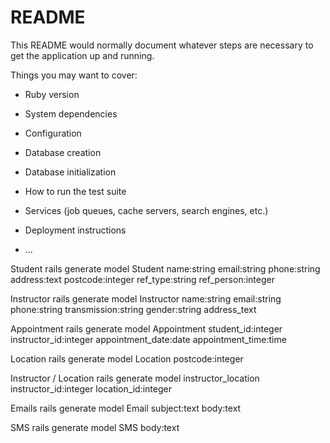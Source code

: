 # README

This README would normally document whatever steps are necessary to get the
application up and running.

Things you may want to cover:

* Ruby version

* System dependencies

* Configuration

* Database creation

* Database initialization

* How to run the test suite

* Services (job queues, cache servers, search engines, etc.)

* Deployment instructions

* ...


Student
rails generate model Student name:string email:string phone:string address:text postcode:integer ref_type:string ref_person:integer

Instructor
rails generate model Instructor name:string email:string phone:string transmission:string gender:string address_text

Appointment
rails generate model Appointment student_id:integer instructor_id:integer appointment_date:date appointment_time:time

Location
rails generate model Location postcode:integer

Instructor / Location
rails generate model instructor_location instructor_id:integer location_id:integer

Emails
rails generate model Email subject:text body:text

SMS
rails generate model SMS body:text
